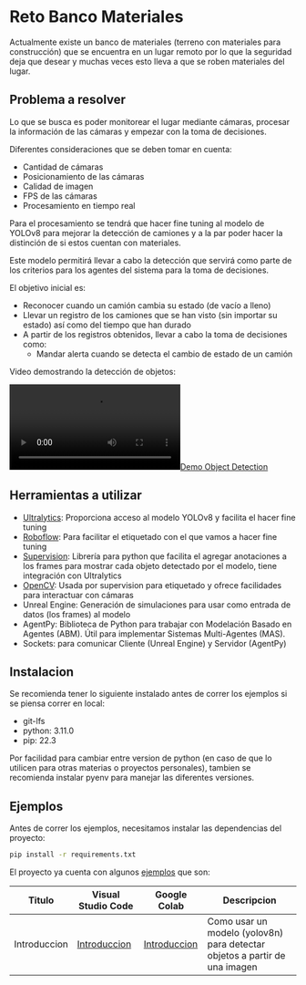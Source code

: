 # Reto Banco Materiales

Actualmente existe un banco de materiales (terreno con materiales para construcción) que se encuentra
en un lugar remoto por lo que la seguridad deja que desear y muchas veces esto lleva a que se roben
materiales del lugar.

## Problema a resolver

Lo que se busca es poder monitorear el lugar mediante cámaras, procesar la información de las cámaras
y empezar con la toma de decisiones.

Diferentes consideraciones que se deben tomar en cuenta:

- Cantidad de cámaras
- Posicionamiento de las cámaras
- Calidad de imagen
- FPS de las cámaras
- Procesamiento en tiempo real

Para el procesamiento se tendrá que hacer fine tuning al modelo de YOLOv8 para mejorar la detección de
camiones y a la par poder hacer la distinción de si estos cuentan con materiales. 

Este modelo permitirá llevar a cabo la detección que servirá como parte de los criterios para los
agentes del sistema para la toma de decisiones.

El objetivo inicial es:
- Reconocer cuando un camión cambia su estado (de vacío a lleno)
- Llevar un registro de los camiones que se han visto (sin importar su estado) así como del tiempo que han durado
- A partir de los registros obtenidos, llevar a cabo la toma de decisiones como:
    - Mandar alerta cuando se detecta el cambio de estado de un camión

Video demostrando la detección de objetos:

[![Demo Object Detection](/assets/annotated.mp4)](/assets/annotated.mp4)

## Herramientas a utilizar

- [Ultralytics](https://docs.ultralytics.com/): Proporciona acceso al modelo YOLOv8 y facilita el hacer fine tuning
- [Roboflow](https://roboflow.com/): Para facilitar el etiquetado con el que vamos a hacer fine tuning
- [Supervision](https://github.com/roboflow/supervision): Librería para python que facilita el agregar anotaciones a los frames para mostrar cada objeto detectado por el modelo, tiene integración con Ultralytics
- [OpenCV](https://pypi.org/project/opencv-python/): Usada por supervision para etiquetado y ofrece facilidades para interactuar con cámaras
- Unreal Engine: Generación de simulaciones para usar como entrada de datos (los frames) al modelo
- AgentPy: Biblioteca de Python para trabajar con Modelación Basado en Agentes (ABM). Útil para implementar Sistemas Multi-Agentes (MAS).
- Sockets: para comunicar Cliente (Unreal Engine) y Servidor (AgentPy)

## Instalacion

Se recomienda tener lo siguiente instalado antes de correr los ejemplos si se piensa correr en local:

- git-lfs
- python: 3.11.0
- pip: 22.3

Por facilidad para cambiar entre version de python (en caso de que lo utilicen para
otras materias o proyectos personales), tambien se recomienda instalar pyenv para
manejar las diferentes versiones.

## Ejemplos

Antes de correr los ejemplos, necesitamos instalar las dependencias del proyecto:

```sh
pip install -r requirements.txt
```

El proyecto ya cuenta con algunos [ejemplos](/examples/) que son:

Titulo | Visual Studio Code | Google Colab | Descripcion
--------|-----------|------------|----------
Introduccion | [Introduccion](/examples/introduction.ipynb) | [Introduccion](https://colab.research.google.com/drive/1omeyCRGkCGpKhKsX5HgN_aRbvT06wpyB#scrollTo=2XJO1qTdn_g_) | Como usar un modelo (yolov8n) para detectar objetos a partir de una imagen